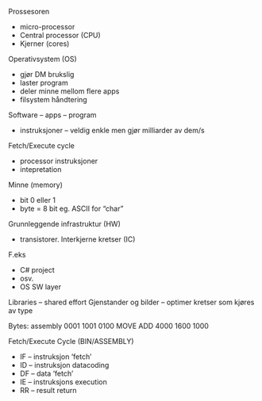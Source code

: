 Prossesoren
- micro-processor
- Central processor (CPU)
- Kjerner (cores)

Operativsystem  (OS)
- gjør DM brukslig
- laster program
- deler minne mellom flere apps
- filsystem håndtering

Software – apps – program
- instruksjoner – veldig enkle men gjør milliarder av dem/s

Fetch/Execute cycle
- processor instruksjoner
- intepretation

Minne (memory)
- bit 0 eller 1
- byte = 8 bit eg. ASCII for “char”

Grunnleggende infrastruktur (HW)
- transistorer. Interkjerne kretser (IC)

F.eks
- C# project
- osv.
- OS
SW layer

Libraries – shared effort
Gjenstander og bilder – optimer kretser som kjøres av type

Bytes: assembly
0001 1001 0100
MOVE
ADD 4000 1600 1000

Fetch/Execute Cycle
(BIN/ASSEMBLY)
- IF – instruksjon ’fetch’
- ID – instruksjon datacoding
- DF – data ’fetch’
- IE – instruksjons execution
- RR – result return
